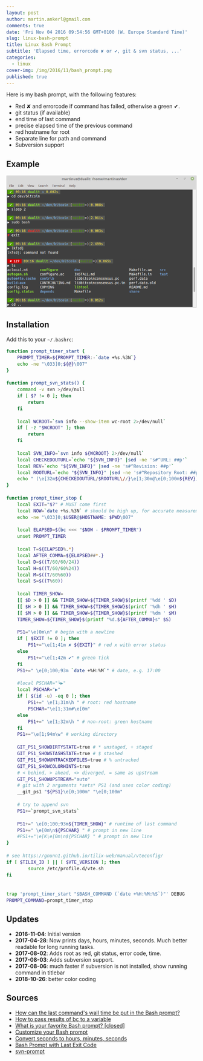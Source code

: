 ```yaml
---
layout: post
author: martin.ankerl@gmail.com
comments: true
date: 'Fri Nov 04 2016 09:54:56 GMT+0100 (W. Europe Standard Time)'
slug: linux-bash-prompt
title: Linux Bash Prompt
subtitle: 'Elapsed time, errorcode ✘ or ✔, git & svn status, ...'
categories:
  - linux
cover-img: /img/2016/11/bash_prompt.png
published: true
---
```


Here is my bash prompt, with the following features:
 	
* Red ✘ and errorcode if command has failed, otherwise a green ✔.
* git status (if available)
* end time of last command
* precise elapsed time of the previous command
* red hostname for root
* Separate line for path and command
* Subversion support

## Example

![Bash Prompt Example](/img/2016/11/Screenshot_at_2018-10-26_09-17-03.png)

## Installation

Add this to your `~/.bashrc`:
 
```bash
function prompt_timer_start {
    PROMPT_TIMER=${PROMPT_TIMER:-`date +%s.%3N`}
    echo -ne "\033]0;${@}\007"
}

function prompt_svn_stats() {
    command -v svn >/dev/null
    if [ $? != 0 ]; then
        return
    fi

    local WCROOT=`svn info --show-item wc-root 2>/dev/null`
    if [ -z "$WCROOT" ]; then
        return
    fi

    local SVN_INFO=`svn info ${WCROOT} 2>/dev/null`
    local CHECKEDOUTURL=`echo "${SVN_INFO}" |sed -ne 's#^URL: ##p'`
    local REV=`echo "${SVN_INFO}" |sed -ne 's#^Revision: ##p'`
    local ROOTURL=`echo "${SVN_INFO}" |sed -ne 's#^Repository Root: ##p'`
    echo " (\e[32m${CHECKEDOUTURL/$ROOTURL\//}\e[1;30m@\e[0;100m${REV})"
}

function prompt_timer_stop {
    local EXIT="$?" # MUST come first
    local NOW=`date +%s.%3N` # should be high up, for accurate measurement
    echo -ne "\033]0;$USER@$HOSTNAME: $PWD\007"

    local ELAPSED=$(bc <<< "$NOW - $PROMPT_TIMER")
    unset PROMPT_TIMER

    local T=${ELAPSED%.*} 
    local AFTER_COMMA=${ELAPSED##*.}
    local D=$((T/60/60/24))
    local H=$((T/60/60%24))
    local M=$((T/60%60))
    local S=$((T%60))

    local TIMER_SHOW=
    [[ $D > 0 ]] && TIMER_SHOW=${TIMER_SHOW}$(printf '%dd ' $D)
    [[ $H > 0 ]] && TIMER_SHOW=${TIMER_SHOW}$(printf '%dh ' $H)
    [[ $M > 0 ]] && TIMER_SHOW=${TIMER_SHOW}$(printf '%dm ' $M)
    TIMER_SHOW=${TIMER_SHOW}$(printf "%d.${AFTER_COMMA}s" $S)  

    PS1="\e[0m\n" # begin with a newline
    if [ $EXIT != 0 ]; then
        PS1+="\e[1;41m ✘ ${EXIT}" # red x with error status
    else
        PS1+="\e[1;42m ✔" # green tick
    fi
    PS1+=" \e[0;100;93m `date +%H:%M`" # date, e.g. 17:00

    #local PSCHAR="┕▶"
    local PSCHAR="▶"
    if [ $(id -u) -eq 0 ]; then
        PS1+=" \e[1;31m\h " # root: red hostname
        PSCHAR="\e[1;31m#\e[0m"
    else
        PS1+=" \e[1;32m\h " # non-root: green hostname
    fi
    PS1+="\e[1;94m\w" # working directory

    GIT_PS1_SHOWDIRTYSTATE=true # * unstaged, + staged
    GIT_PS1_SHOWSTASHSTATE=true # $ stashed
    GIT_PS1_SHOWUNTRACKEDFILES=true # % untracked
    GIT_PS1_SHOWCOLORHINTS=true
    # < behind, > ahead, <> diverged, = same as upstream
    GIT_PS1_SHOWUPSTREAM="auto" 
    # git with 2 arguments *sets* PS1 (and uses color coding)
    __git_ps1 "${PS1}\e[0;100m" "\e[0;100m"

    # try to append svn
    PS1+=`prompt_svn_stats`

    PS1+=" \e[0;100;93m${TIMER_SHOW}" # runtime of last command
    PS1+=" \e[0m\n${PSCHAR} " # prompt in new line
    #PS1+="\e[K\e[0m\n${PSCHAR} " # prompt in new line
}

# see https://gnunn1.github.io/tilix-web/manual/vteconfig/
if [ $TILIX_ID ] || [ $VTE_VERSION ]; then
        source /etc/profile.d/vte.sh
fi

 
trap 'prompt_timer_start "$BASH_COMMAND (`date +%H:%M:%S`)"' DEBUG
PROMPT_COMMAND=prompt_timer_stop
```

## Updates

* **2016-11-04**: Initial version
* **2017-04-28**: Now prints days, hours, minutes, seconds. Much better readable for long running tasks.
* **2017-08-02**: Adds root as red, git status, error code, time.
* **2017-08-03**: Adds subversion support.
* **2017-08-06**: much faster if subversion is not installed, show running command in titlebar
* **2018-10-26**: better color coding

## Sources

  * [How can the last command's wall time be put in the Bash prompt?](http://stackoverflow.com/a/1862762/48181)
  * [How to pass results of bc to a variable](http://askubuntu.com/a/229451/14585)
  * [What is your favorite Bash prompt? [closed]](http://stackoverflow.com/a/103874/48181)
  * [Customize your Bash prompt](https://makandracards.com/makandra/1090-customize-your-bash-prompt)
  * [Convert seconds to hours, minutes, seconds](http://stackoverflow.com/a/32164707/48181)
  * [Bash Prompt with Last Exit Code](https://stackoverflow.com/a/16715681/48181)
  * [svn-prompt](https://github.com/mcandre/svn-prompt/blob/master/lib/svn-prompt.sh)
